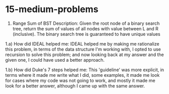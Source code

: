 # 15-medium-problems

1) Range Sum of BST
Description: Given the root node of a binary search tree, return the sum of values of all nodes with value between L and R (inclusive). The binary search tree is guaranteed to have unique values
             
1.a) How did IDEAL helped me:
    IDEAL helped me by making me rationalize this problem, in terms of the data structure I'm working with, I opted to use recursion to solve this problem; and now looking back at my answer and the given one, I could have used a better approach.
    
1.b) How did Duke's 7 steps helped me:
    This 'guideline' was more explicit, in terms where it made me write what I did, some examples, it made me look for cases where my code was not going to work, and mostly it made me look for a better answer, although I came up with the same answer.
